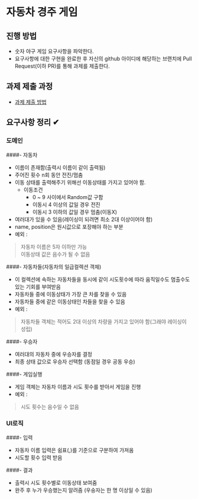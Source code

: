 # 자동차 경주 게임
## 진행 방법
* 숫자 야구 게임 요구사항을 파악한다.
* 요구사항에 대한 구현을 완료한 후 자신의 github 아이디에 해당하는 브랜치에 Pull Request(이하 PR)를 통해 과제를 제출한다.

## 과제 제출 과정
* [과제 제출 방법](https://github.com/next-step/nextstep-docs/tree/master/precourse)

## 요구사항 정리 ✔

### 도메인
####- 자동차
- 이름이 존재함(출력시 이름이 같이 출력됨) 
- 주어진 횟수 n회 동안 전진/멈춤
- 이동 상태를 출력해주기 위해선 이동상태를 가지고 있어야 함.
  - 이동조건
    - 0 ~ 9 사이에서 Random값 구함
    - 이동시 4 이상의 값일 경우 전진
    - 이동시 3 이하의 값일 경우 멈춤(이동X)
- 여러대가 있을 수 있음(레이싱이 되려면 최소 2대 이상이어야 함)
- name, position은 원시값으로 포장해야 하는 부분
- 예외 : 
> 자동차 이름은 5자 이하만 가능  
> 이동상태 값은 음수가 될 수 없음  

####- 자동차들(자동차의 일급컬렉션 객체)
- 이 컬렉션에 속하는 자동차들을 동시에 같이 시도횟수에 따라 움직일수도 멈출수도 있는 기회를 부여받음
- 자동차들 중에 이동상태가 가장 큰 차를 찾을 수 있음
- 자동차들 중에 같은 이동상태인 차들을 찾을 수 있음
- 예외 : 
> 자동차들 객체는 적어도 2대 이상의 차량을 가지고 있어야 함(그래야 레이싱이 성립)

####- 우승자
- 여러대의 자동차 중에 우승자를 결정
- 최종 상태 값으로 우승자 선택함 (동점일 경우 공동 우승)

####- 게임실행
- 게임 객체는 자동차 이름과 시도 횟수를 받아서 게임을 진행
- 예외 : 
> 시도 횟수는 음수일 수 없음

### UI로직
####- 입력
- 자동차 이름 입력은 쉼표(,)를 기준으로 구분하여 가져옴
- 시도할 횟수 입력 받음

####- 결과
- 출력시 시도 횟수별로 이동상태 보여줌
- 완주 후 누가 우승했는지 알려줌 (우숭자는 한 명 이상일 수 있음)
